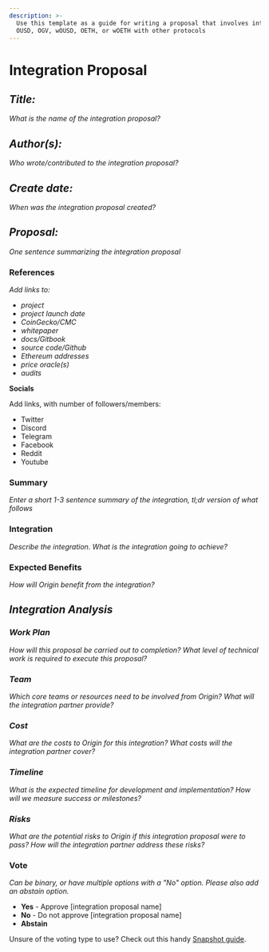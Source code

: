 ```yaml
---
description: >-
  Use this template as a guide for writing a proposal that involves integrating
  OUSD, OGV, wOUSD, OETH, or wOETH with other protocols
---
```


# Integration Proposal

## _**Title:**_

_What is the name of the integration proposal?_

## _**Author(s):**_

_Who wrote/contributed to the integration proposal?_

## _**Create date:**_

_When was the integration proposal created?_

## _**Proposal:**_

_One sentence summarizing the integration proposal_

### **References**

_Add links to:_

* _project_
* _project launch date_
* _CoinGecko/CMC_
* _whitepaper_
* _docs/Gitbook_
* _source code/Github_
* _Ethereum addresses_
* _price oracle(s)_
* _audits_

**Socials**

Add links, with number of followers/members:

* Twitter
* Discord
* Telegram
* Facebook
* Reddit
* Youtube

### Summary

_Enter a short 1-3 sentence summary of the integration, tl;dr version of what follows_

### Integration

_Describe the integration. What is the integration going to achieve?_

### Expected Benefits

_How will Origin benefit from the integration?_

## _Integration Analysis_

### _Work Plan_

_How will this proposal be carried out to completion? What level of technical work is required to execute this proposal?_

### _Team_

_Which core teams or resources need to be involved from Origin? What will the integration partner provide?_

### _Cost_

_What are the costs to Origin for this integration? What costs will the integration partner cover?_

### _Timeline_

_What is the expected timeline for development and implementation? How will we measure success or milestones?_

### _Risks_

_What are the potential risks to Origin if this integration proposal were to pass? How will the integration partner address these risks?_

### Vote

_Can be binary, or have multiple options with a "No" option. Please also add an abstain option._

* **Yes** - Approve \[integration proposal name]
* **No** - Do not approve \[integration proposal name]
* **Abstain**

Unsure of the voting type to use? Check out this handy [Snapshot guide](https://docs.snapshot.org/user-guides/proposals/voting-types).
